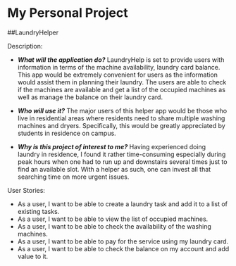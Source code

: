 # My Personal Project

##LaundryHelper

Description:

- **_What will the application do?_** 
LaundryHelp is set to provide users with information in terms of the machine availability, laundry card balance. 
This app would be extremely convenient for users as the information would assist them in planning their laundry. 
The users are able to check if the machines are available and get a list of the occupied machines as well as manage the 
balance on their laundry card. 
   
- **_Who will use it?_** 
The major users of this helper app would be those who live in residential areas 
where residents need to share multiple washing machines and dryers. Specifically, this would be greatly appreciated 
by students in residence on campus.

- **_Why is this project of interest to me?_** 
Having experienced doing laundry in residence, I found it rather time-consuming especially during peak hours when one 
had to run up and downstairs several times just to find an available slot. With a helper as such, one can invest all 
that searching time on more urgent issues.

User Stories:
- As a user, I want to be able to create a laundry task and add it to a list of existing tasks.
- As a user, I want to be able to view the list of occupied machines.
- As a user, I want to be able to check the availability of the washing machines.
- As a user, I want to be able to pay for the service using my laundry card.
- As a user, I want to be able to check the balance on my account and add value to it.
